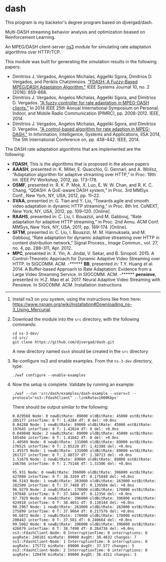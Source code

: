 dash
========

This program is my backelor's degree program based on djvergad/dash.

Multi-DASH streaming behavior analysis and optimization beased on Reinforcement Learning.

An MPEG/DASH client-server [ns3](https://www.nsnam.org/) module for simulating rate adaptation algorithms over HTTP/TCP.

This module was built for generating the simulation results in the following papers:

  - Dimitrios J. Vergados, Angelos Michalas, Aggeliki Sgora, Dimitrios D. Vergados, and Periklis Chatzimisios. ["FDASH: A Fuzzy-Based MPEG/DASH Adaptation Algorithm."](https://www.researchgate.net/publication/288842567_FDASH_A_Fuzzy-Based_MPEGDASH_Adaptation_Algorithm) IEEE Systems Journal 10, no. 2 (2016): 859-868.
  - Dimitrios J. Vergados, Angelos Michalas, Aggeliki Sgora, and Dimitrios D. Vergados. ["A fuzzy controller for rate adaptation in MPEG-DASH clients."](https://www.researchgate.net/publication/281967962_A_fuzzy_controller_for_rate_adaptation_in_MPEG-DASH_clients) In 2014 IEEE 25th Annual International Symposium on Personal, Indoor, and Mobile Radio Communication (PIMRC), pp. 2008-2012. IEEE, 2014.
  - Dimitrios J. Vergados, Angelos Michalas, Aggeliki Sgora, and Dimitrios D. Vergados. ["A control-based algorithm for rate adaption in MPEG-DASH."](https://www.researchgate.net/publication/268196345_A_control-based_algorithm_for_rate_adaption_in_MPEG-DASH) In Information, Intelligence, Systems and Applications, IISA 2014, The 5th International Conference on, pp. 438-442. IEEE, 2014.
  
The DASH rate adaptation algorithms that are implemented are the following:

  - **FDASH**,  This is the algorithms that is proposed in the above papers
  - **AAASH**, presented in: K. Miller, E. Quacchio, G. Gennari, and A. Wolisz, “Adaptation algorithm for adaptive streaming over HTTP,” in Proc. 19th Int. IEEE PV Workshop, 2012, pp. 173–178. 
  - **OSMF**, presented in: R. K. P. Mok, X. Luo, E. W. W. Chan, and R. K. C. Chang, “QDASH: A QoE-aware DASH system,” in Proc. 3rd MMSys Conf., New York, NY, USA, 2012, pp. 11–22. 
  - **SVAA**, presented in: G. Tian and Y. Liu, “Towards agile and smooth video adaptation in dynamic HTTP streaming,” in Proc. 8th Int. CoNEXT, New York, NY, USA, 2012, pp. 109–120. [Online].
  - **RAAHS**, presented in: C. Liu, I. Bouazizi, and M. Gabbouj, “Rate adaptation for adaptive HTTP streaming,” in Proc. 2nd Annu. ACM Conf. MMSys, New York, NY, USA, 2011, pp. 169–174. [Online].
  - **SFTM**, presented in: C. Liu, I. Bouazizi, M. M. Hannuksela, and M. Gabbouj, “Rate adaptation for dynamic adaptive streaming over HTTP in content distribution network,” Signal Process., Image Commun., vol. 27, no. 4, pp. 288–311, Apr. 2012.
  - **MPC**, presented in: X. Yin, A. Jindal, V. Sekar, and B. Sinopoli. 2015. A Control-Theoretic Approach for Dynamic Adaptive Video Streaming over HTTP. In SIGCOMM. ACM.
  -****** **BB**, presented in: T.Y. Huang et al. 2014. A Buffer-based Approach to Rate Adaptation: Evidence from a Large Video Streaming Service. In SIGCOMM. ACM.
  -****** **pensieve**, presented in: H.Z. Mao et al. 2017. Neural Adaptive Video Streaming with Pensieve. In SIGCOMM. ACM.
Installation instructions
----

  1. Install ns3 on you system, using the instructions like from here: https://www.nsnam.org/wiki/Installation#Downloading_ns-3_Using_Mercurial.
  2. Download the module into the `src` directory, with the following commands:
       ```
       cd ns-3-dev/
       cd src/
       git clone https://github.com/djvergad/dash.git
       ```
     A new directory named `dash` should be created in the `src` directory   
    
  3. Re-configure ns3 and enable examples. From the `ns-3-dev` directory, type:
       ```
       ./waf configure --enable-examples
       ```

  4. Now the setup is complete. Validate by running an example:  
       ```
       ./waf --run 'src/dash/examples/dash-example --users=3 --protocol="ns3::FdashClient" --linkRate=1000Kbps'
       ```
     There should be output similar to the following:
       ```
       0.829568 Node: 0 newBitRate: 89000 oldBitRate: 45000 estBitRate: 205177 interTime: 0 T: 1.4284 dT: 0 del: +0.0ns
       0.84288 Node: 1 newBitRate: 89000 oldBitRate: 45000 estBitRate: 197645 interTime: 0 T: 1.42024 dT: 0 del: +0.0ns
       0.849848 Node: 2 newBitRate: 89000 oldBitRate: 45000 estBitRate: 185404 interTime: 0 T: 1.41842 dT: 0 del: +0.0ns
       1.40569 Node: 0 newBitRate: 131000 oldBitRate: 89000 estBitRate: 276525 interTime: 0 T: 2.85228 dT: 1.42388 del: +0.0ns
       1.45575 Node: 1 newBitRate: 131000 oldBitRate: 89000 estBitRate: 261727 interTime: 0 T: 2.80737 dT: 1.38713 del: +0.0ns
       1.51679 Node: 2 newBitRate: 89000 oldBitRate: 89000 estBitRate: 246766 interTime: 0 T: 2.75148 dT: 1.33306 del: +0.0ns
       ...
       95.931 Node: 0 newBitRate: 396000 oldBitRate: 396000 estBitRate: 427899 interTime: 0 T: 38.3269 dT: 0.175848 del: +0.0ns
       96.5143 Node: 1 newBitRate: 263000 oldBitRate: 263000 estBitRate: 282589 interTime: 0 T: 37.7488 dT: 0.139504 del: +0.0ns
       96.9279 Node: 2 newBitRate: 178000 oldBitRate: 178000 estBitRate: 197848 interTime: 0 T: 37.3404 dT: 0.12356 del: +0.0ns
       97.7929 Node: 0 newBitRate: 396000 oldBitRate: 396000 estBitRate: 424918 interTime: 0 T: 38.4651 dT: 0.138144 del: +0.0ns
       98.2967 Node: 1 newBitRate: 263000 oldBitRate: 263000 estBitRate: 275899 interTime: 0 T: 37.9664 dT: 0.217576 del: +0.0ns
       98.6872 Node: 2 newBitRate: 178000 oldBitRate: 178000 estBitRate: 200443 interTime: 0 T: 37.581 dT: 0.240664 del: +0.0ns
       99.5082 Node: 0 newBitRate: 396000 oldBitRate: 396000 estBitRate: 426879 interTime: 0 T: 38.7498 dT: 0.284736 del: +0.0ns
       ns3::FdashClient-Node: 0 InterruptionTime: 0 interruptions: 0 avgRate: 248101 minRate: 89000 AvgDt: 38.4632 changes: 7
       ns3::FdashClient-Node: 1 InterruptionTime: 0 interruptions: 0 avgRate: 175772 minRate: 89000 AvgDt: 37.577 changes: 5
       ns3::FdashClient-Node: 2 InterruptionTime: 0 interruptions: 0 avgRate: 120478 minRate: 89000 AvgDt: 36.4311 changes: 3
       ```
